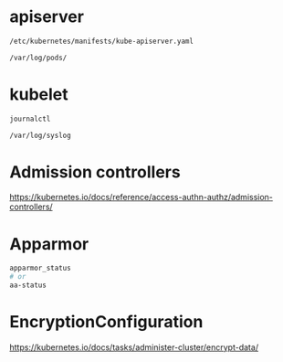 # apiserver
```txt
/etc/kubernetes/manifests/kube-apiserver.yaml
```
```txt
/var/log/pods/
```

# kubelet
```txt
journalctl
```
```txt
/var/log/syslog
```
# Admission controllers
https://kubernetes.io/docs/reference/access-authn-authz/admission-controllers/

# Apparmor
```sh
apparmor_status
# or
aa-status
```

# EncryptionConfiguration
https://kubernetes.io/docs/tasks/administer-cluster/encrypt-data/
